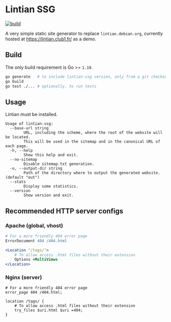 # Lintian SSG

[![build][build-img]][build-url]

A very simple static site generator to replace `lintian.debian.org`,
currently hosted at <https://lintian.club1.fr/> as a demo.

## Build

The only build requirement is Go >= `1.19`.

```sh
go generate   # to include lintian-ssg version, only from a git checkout
go build
go test ./... # optionally, to run tests
```

## Usage

Lintian must be installed.

```
Usage of lintian-ssg:
  --base-url string
        URL, including the scheme, where the root of the website will be located.
        This will be used in the sitemap and in the canonical URL of each page.
  -h, --help
        Show this help and exit.
  --no-sitemap
        Disable sitemap.txt generation.
  -o, --output-dir string
        Path of the directory where to output the generated website. (default "out")
  --stats
        Display some statistics.
  --version
        Show version and exit.
```

## Recommended HTTP server configs

### Apache (global, vhost)

```apache
# For a more friendly 404 error page
ErrorDocument 404 /404.html

<Location "/tags/">
	# To allow access .html files without their extension
	Options +MultiViews
</Location>
```

### Nginx (server)

```nginx
# For a more friendly 404 error page
error_page 404 /404.html;

location /tags/ {
    # To allow access .html files without their extension
    try_files $uri.html $uri =404;
}
```

[build-img]: https://github.com/n-peugnet/lintian-ssg/actions/workflows/build.yml/badge.svg
[build-url]: https://github.com/n-peugnet/lintian-ssg/actions/workflows/build.yml
